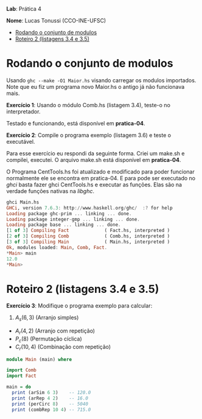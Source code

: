 __Lab__: Prática 4

__Nome__: Lucas Tonussi (CCO-INE-UFSC)

<div class="toc">
<ul>
<li><a href="#rodando-o-conjunto-de-modulos">Rodando o conjunto de modulos</a></li>
<li><a href="#roteiro-2-listagens-34-e-35">Roteiro 2 (listagens 3.4 e 3.5)</a></li>
</ul>
</div>

# Rodando o conjunto de modulos

Usando `ghc --make -O1 Maior.hs` visando carregar os modulos importados. Note
que eu fiz um programa novo Maior.hs o antigo já não funcionava mais.

__Exercício 1__: Usando o módulo Comb.hs (listagem 3.4), teste-o no interpretador.

Testado e funcionando, está disponível em __pratica-04__.

__Exercício 2__: Compile o programa exemplo (listagem 3.6) e teste o executável.

Para esse exercício eu respondi da seguinte forma. Criei um make.sh e
compilei, executei. O arquivo make.sh está disponível em __pratica-04__.

O Programa CentTools.hs foi atualizado e modificado para poder funcionar
normalmente ele se encontra em pratica-04. E para pode ser executado no _ghci_
basta fazer ghci CentTools.hs e executar as funções. Elas são na verdade funções nativas na _libghc_.

```haskell
ghci Main.hs
GHCi, version 7.6.3: http://www.haskell.org/ghc/  :? for help
Loading package ghc-prim ... linking ... done.
Loading package integer-gmp ... linking ... done.
Loading package base ... linking ... done.
[1 of 3] Compiling Fact             ( Fact.hs, interpreted )
[2 of 3] Compiling Comb             ( Comb.hs, interpreted )
[3 of 3] Compiling Main             ( Main.hs, interpreted )
Ok, modules loaded: Main, Comb, Fact.
*Main> main
12.0
*Main>
```

# Roteiro 2 (listagens 3.4 e 3.5)

__Exercício 3__: Modifique o programa exemplo para calcular:

1. $A_s (6, 3)$ (Arranjo simples)
* $A_r (4, 2)$ (Arranjo com repetição)
* $P_c (8)$ (Permutação cíclica)
* $C_r (10, 4)$ (Combinação com repetição)


```haskell
module Main (main) where

import Comb
import Fact

main = do
  print (arSim 6 3)    -- 120.0
  print (arRep 4 2)    -- 16.0
  print (perCirc 8)    -- 5040
  print (combRep 10 4) -- 715.0
```

